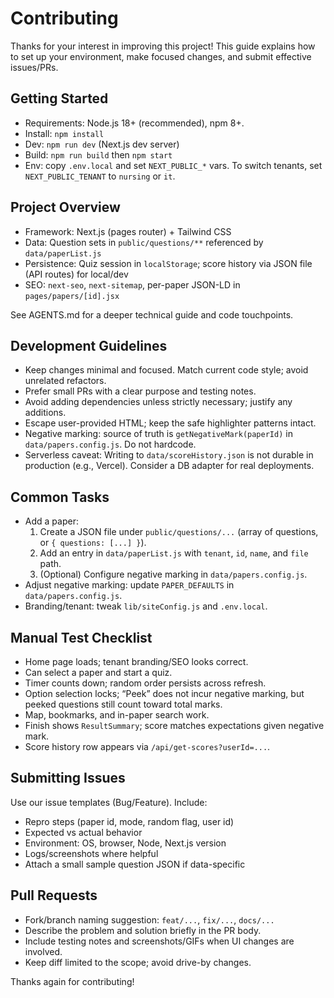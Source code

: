 # Contributing

Thanks for your interest in improving this project! This guide explains how to set up your environment, make focused changes, and submit effective issues/PRs.

## Getting Started

- Requirements: Node.js 18+ (recommended), npm 8+.
- Install: `npm install`
- Dev: `npm run dev` (Next.js dev server)
- Build: `npm run build` then `npm start`
- Env: copy `.env.local` and set `NEXT_PUBLIC_*` vars. To switch tenants, set `NEXT_PUBLIC_TENANT` to `nursing` or `it`.

## Project Overview

- Framework: Next.js (pages router) + Tailwind CSS
- Data: Question sets in `public/questions/**` referenced by `data/paperList.js`
- Persistence: Quiz session in `localStorage`; score history via JSON file (API routes) for local/dev
- SEO: `next-seo`, `next-sitemap`, per-paper JSON-LD in `pages/papers/[id].jsx`

See AGENTS.md for a deeper technical guide and code touchpoints.

## Development Guidelines

- Keep changes minimal and focused. Match current code style; avoid unrelated refactors.
- Prefer small PRs with a clear purpose and testing notes.
- Avoid adding dependencies unless strictly necessary; justify any additions.
- Escape user-provided HTML; keep the safe highlighter patterns intact.
- Negative marking: source of truth is `getNegativeMark(paperId)` in `data/papers.config.js`. Do not hardcode.
- Serverless caveat: Writing to `data/scoreHistory.json` is not durable in production (e.g., Vercel). Consider a DB adapter for real deployments.

## Common Tasks

- Add a paper:
  1) Create a JSON file under `public/questions/...` (array of questions, or `{ questions: [...] }`).
  2) Add an entry in `data/paperList.js` with `tenant`, `id`, `name`, and `file` path.
  3) (Optional) Configure negative marking in `data/papers.config.js`.
- Adjust negative marking: update `PAPER_DEFAULTS` in `data/papers.config.js`.
- Branding/tenant: tweak `lib/siteConfig.js` and `.env.local`.

## Manual Test Checklist

- Home page loads; tenant branding/SEO looks correct.
- Can select a paper and start a quiz.
- Timer counts down; random order persists across refresh.
- Option selection locks; “Peek” does not incur negative marking, but peeked questions still count toward total marks.
- Map, bookmarks, and in-paper search work.
- Finish shows `ResultSummary`; score matches expectations given negative mark.
- Score history row appears via `/api/get-scores?userId=...`.

## Submitting Issues

Use our issue templates (Bug/Feature). Include:
- Repro steps (paper id, mode, random flag, user id)
- Expected vs actual behavior
- Environment: OS, browser, Node, Next.js version
- Logs/screenshots where helpful
- Attach a small sample question JSON if data-specific

## Pull Requests

- Fork/branch naming suggestion: `feat/...`, `fix/...`, `docs/...`
- Describe the problem and solution briefly in the PR body.
- Include testing notes and screenshots/GIFs when UI changes are involved.
- Keep diff limited to the scope; avoid drive-by changes.

Thanks again for contributing!
